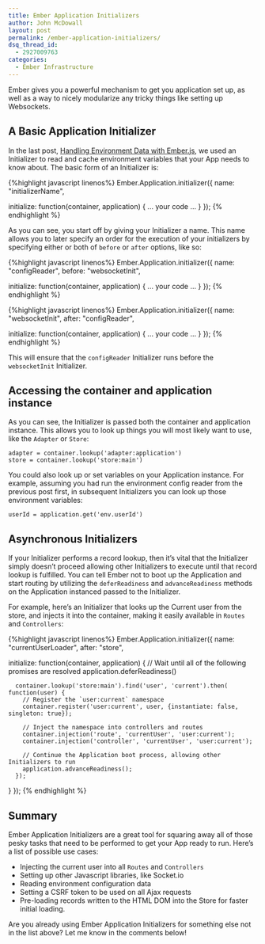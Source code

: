```yaml
---
title: Ember Application Initializers
author: John McDowall
layout: post
permalink: /ember-application-initializers/
dsq_thread_id:
  - 2927009763
categories:
  - Ember Infrastructure
---
```

Ember gives you a powerful mechanism to get you application set up, as well as a way to nicely modularize any tricky things like setting up Websockets.

<!--more-->

## A Basic Application Initializer

In the last post, [Handling Environment Data with Ember.js][1], we used an Initializer to read and cache environment variables that your App needs to know about. The basic form of an Initializer is:

{%highlight javascript linenos%}
Ember.Application.initializer({
  name: "initializerName",

  initialize: function(container, application) {
    ... your code ...
  }
});
{% endhighlight %}

As you can see, you start off by giving your Initializer a name. This name allows you to later specify an order for the execution of your initializers by specifying either or both of `before` or `after` options, like so:

{%highlight javascript linenos%}
Ember.Application.initializer({
  name: "configReader",
  before: "websocketInit",

  initialize: function(container, application) {
    ... your code ...
  }
});
{% endhighlight %}

{%highlight javascript linenos%}
Ember.Application.initializer({
  name: "websocketInit",
  after: "configReader",

  initialize: function(container, application) {
    ... your code ...
  }
});
{% endhighlight %}


This will ensure that the `configReader` Initializer runs before the `websocketInit` Initializer.

## Accessing the container and application instance

As you can see, the Initializer is passed both the container and application instance. This allows you to look up things you will most likely want to use, like the `Adapter` or `Store`:

    adapter = container.lookup('adapter:application')
    store = container.lookup('store:main')


You could also look up or set variables on your Application instance. For example, assuming you had run the environment config reader from the previous post first, in subsequent Initializers you can look up those environment variables:

    userId = application.get('env.userId')


## Asynchronous Initializers

If your Initializer performs a record lookup, then it&#8217;s vital that the Initializer simply doesn&#8217;t proceed allowing other Initializers to execute until that record lookup is fulfilled. You can tell Ember not to boot up the Application and start routing by utilizing the `deferReadiness` and `advanceReadiness` methods on the Application instanced passed to the Initializer.

For example, here&#8217;s an Initializer that looks up the Current user from the store, and injects it into the container, making it easily available in `Routes` and `Controllers`:

{%highlight javascript linenos%}
Ember.Application.initializer({
  name: "currentUserLoader",
  after: "store",

  initialize: function(container, application) {
      // Wait until all of the following promises are resolved
      application.deferReadiness()

      container.lookup('store:main').find('user', 'current').then( function(user) {
        // Register the `user:current` namespace
        container.register('user:current', user, {instantiate: false, singleton: true});

        // Inject the namespace into controllers and routes
        container.injection('route', 'currentUser', 'user:current');
        container.injection('controller', 'currentUser', 'user:current');

        // Continue the Application boot process, allowing other Initializers to run
        application.advanceReadiness();
      });
   }
});
{% endhighlight %}


## Summary

Ember Application Initializers are a great tool for squaring away all of those pesky tasks that need to be performed to get your App ready to run. Here&#8217;s a list of possible use cases:

  * Injecting the current user into all `Routes` and `Controllers`
  * Setting up other Javascript libraries, like Socket.io
  * Reading environment configuration data
  * Setting a CSRF token to be used on all Ajax requests
  * Pre-loading records written to the HTML DOM into the Store for faster initial loading.

Are you already using Ember Application Initializers for something else not in the list above? Let me know in the comments below!

 [1]: http://ember.zone/handling-environment-data-with-ember-js/